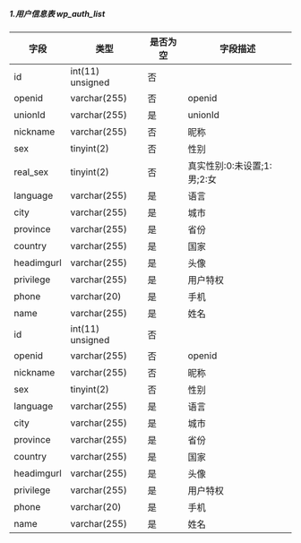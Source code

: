 ##### 1.用户信息表 wp_auth_list 

| 字段        | 类型     | 是否为空         | 字段描述        | 
| ----------- | ------------ | --------- | ------------- | 
| id        | int(11) unsigned     | 否         |        | 
| openid        | varchar(255)     | 否         | openid       | 
| unionId        | varchar(255)     | 是         | unionId       | 
| nickname        | varchar(255)     | 否         | 昵称       | 
| sex        | tinyint(2)     | 否         | 性别       | 
| real_sex        | tinyint(2)     | 否         | 真实性别:0:未设置;1:男;2:女       | 
| language        | varchar(255)     | 是         | 语言       | 
| city        | varchar(255)     | 是         | 城市       | 
| province        | varchar(255)     | 是         | 省份       | 
| country        | varchar(255)     | 是         | 国家       | 
| headimgurl        | varchar(255)     | 是         | 头像       | 
| privilege        | varchar(255)     | 是         | 用户特权       | 
| phone        | varchar(20)     | 是         | 手机       | 
| name        | varchar(255)     | 是         | 姓名       | 
| id        | int(11) unsigned     | 否         |        | 
| openid        | varchar(255)     | 否         | openid       | 
| nickname        | varchar(255)     | 否         | 昵称       | 
| sex        | tinyint(2)     | 否         | 性别       | 
| language        | varchar(255)     | 是         | 语言       | 
| city        | varchar(255)     | 是         | 城市       | 
| province        | varchar(255)     | 是         | 省份       | 
| country        | varchar(255)     | 是         | 国家       | 
| headimgurl        | varchar(255)     | 是         | 头像       | 
| privilege        | varchar(255)     | 是         | 用户特权       | 
| phone        | varchar(20)     | 是         | 手机       | 
| name        | varchar(255)     | 是         | 姓名       | 


